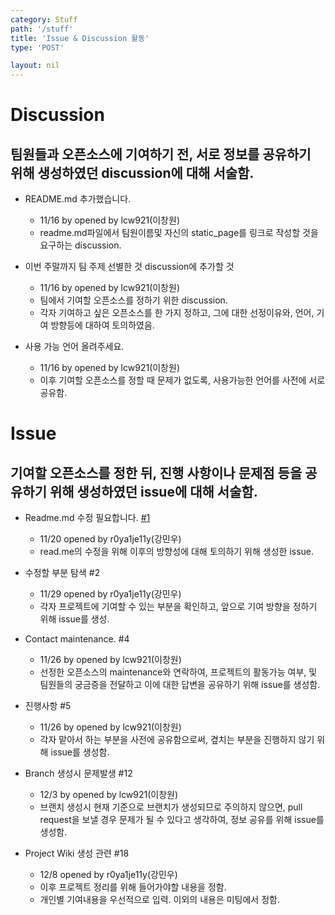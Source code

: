 ```yaml
---
category: Stuff
path: '/stuff'
title: 'Issue & Discussion 활동'
type: 'POST'

layout: nil
---
```



# Discussion

## 팀원들과 오픈소스에 기여하기 전, 서로 정보를 공유하기 위해 생성하였던 discussion에 대해 서술함.

* README.md 추가했습니다.
  * 11/16 by opened by lcw921(이창원)
  * readme.md파일에서 팀원이름및 자신의 static_page를 링크로 작성할 것을 요구하는 discussion.
  
* 이번 주말까지 팀 주제 선별한 것 discussion에 추가할 것
  * 11/16 by opened by lcw921(이창원)
  * 팀에서 기여할 오픈소스를 정하기 위한 discussion.
  * 각자 기여하고 싶은 오픈소스를 한 가지 정하고, 그에 대한 선정이유와, 언어, 기여 방향등에 대하여 토의하였음.
  
* 사용 가능 언어 올려주세요.
  * 11/16 by opened by lcw921(이창원)
  * 이후 기여할 오픈소스를 정할 때 문제가 없도록, 사용가능한 언어를 사전에 서로 공유함.


# Issue

## 기여할 오픈소스를 정한 뒤, 진행 사항이나 문제점 등을 공유하기 위해 생성하였던 issue에 대해 서술함.

* Readme.md 수정 필요합니다. 
[#1](https://github.com/19-2-SKKU-OSS/2019-2-OSS-L9/issues/1)
  * 11/20 opened by r0ya1je11y(강민우)
  * read.me의 수정을 위해 이후의 방향성에 대해 토의하기 위해 생성한 issue.

* 수정할 부분 탐색 #2
  * 11/29 opened by r0ya1je11y(강민우)
  * 각자 프로젝트에 기여할 수 있는 부분을 확인하고, 앞으로 기여 방향을 정하기 위해 issue를 생성.

* Contact maintenance. #4
  * 11/26 by opened by lcw921(이창원)
  * 선정한 오픈소스의 maintenance와 연락하여, 프로젝트의 활동가능 여부, 및 팀원들의 궁금증을 전달하고 이에 대한 답변을 공유하기 위해 issue를 생성함.

* 진행사항 #5
  * 11/26 by opened by lcw921(이창원)
  * 각자 맡아서 하는 부분을 사전에 공유함으로써, 곂치는 부분을 진행하지 않기 위해 issue를 생성함.

* Branch 생성시 문제발생 #12
  * 12/3 by opened by lcw921(이창원)
  * 브랜치 생성시 현재 기준으로 브랜치가 생성되므로 주의하지 않으면, pull request을 보낼 경우 문제가 될 수 있다고 생각하여,  정보 공유를 위해 issue를 생성함.
  
* Project Wiki 생성 관련 #18
  * 12/8 opened by r0ya1je11y(강민우)
  * 이후 프로젝트 정리를 위해 들어가야할 내용을 정함.
  * 개인별 기여내용을 우선적으로 입력. 이외의 내용은 미팅에서 정함.

  
